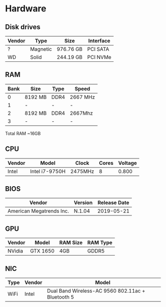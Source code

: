 # Hardware

## Disk drives

Vendor   | Type     |   Size    | Interface
---------|----------| ----------|----------
?        | Magnetic | 976.76 GB | PCI SATA
WD       | Solid    | 244.19 GB | PCI NVMe

## RAM

Bank | Size     | Type | Speed
-----|----------|------|---------
0    | 8192 MB  | DDR4 | 2667 MHz 
1    | -        | -    | -
2    | 8192 MB  | DDR4 | 2667Mhz
3    | -        | -    | -

Total RAM ~16GB

## CPU

Vendor | Model          | Clock   | Cores | Voltage
-------|----------------|---------|-------|--------
Intel  | Intel i7-9750H | 2475MHz | 8     | 0.800 

## BIOS

Vendor                   | Version | Release Date
-------------------------|---------|------------
American Megatrends Inc. | N.1.04  | 2019-05-21

## GPU

Vendor | Model    | RAM Size | RAM Type
-------|----------|----------|---------
NVidia | GTX 1650 | 4GB      | GDDR5

## NIC

Type | Vendor | Model
-----|--------|-----
WiFi | Intel  | Dual Band Wireless-AC 9560 802.11ac + Bluetooth 5

